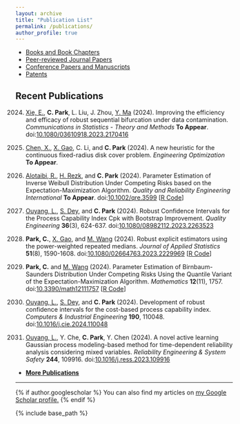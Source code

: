 ```yaml
---
layout: archive
title: "Publication List"
permalink: /publications/
author_profile: true
---
```

+ [Books and Book Chapters](/publications/pub-book)
+ [Peer-reviewed Journal Papers](/publications/pub-journal)
+ [Conference Papers and Manuscripts](/publications/pub-conf)
+ [Patents](/publications/pub-patent)

Recent Publications
------
2024. [Xie, E.](https://www.researchgate.net/profile/Xie-En-3), **C. Park**, L. Liu, J. Zhou,
[Y. Ma](https://www.researchgate.net/profile/Yi_Zhong_Ma) (2024).
Improving the efficiency and efficacy of robust sequential bifurcation under data contamination.
_Communications in Statistics - Theory and Methods_ **To Appear**. 
doi:[10.1080/03610918.2023.2170416](https://doi.org/10.1080/03610918.2023.2170416)

2024. [Chen, X.](https://www.researchgate.net/profile/Xiaopeng-Chen-12), 
[X. Gao](https://www.researchgate.net/profile/Xuehong-Gao), C. Li, and **C. Park** (2024).
A new heuristic for the continuous fixed-radius disk cover problem.
_Engineering Optimization_ **To Appear**.

2024. [Alotaibi, R.](https://orcid.org/0000-0002-9449-7489),
[H. Rezk](https://orcid.org/0000-0002-7501-7232), and **C. Park** (2024).
Parameter Estimation of Inverse Weibull Distribution Under Competing Risks 
based on the Expectation-Maximization Algorithm. 
_Quality and Reliability Engineering International_ **To Appear**.
doi:[10.1002/qre.3599](https://doi.org/10.1002/qre.3599)
[[R Code](https://github.com/AppliedStat/R-code/blob/master/2024c/)]

2024. [Ouyang, L.](https://cn.linkedin.com/in/linhan-ouyang-94834b41),
[S. Dey](https://www.researchgate.net/profile/Sanku_Dey), and **C. Park** (2024).
Robust Confidence Intervals for the Process Capability Index Cpk with Bootstrap Improvement.
_Quality Engineering_ **36**(3), 624-637.
doi:[10.1080/08982112.2023.2263523](https://doi.org/10.1080/08982112.2023.2263523)

2024. **Park, C.**,
[X. Gao](https://www.researchgate.net/profile/Xuehong-Gao), and
[M. Wang](https://business.utsa.edu/faculty/profiles/wang-min.html) (2024).
Robust explicit estimators using the power-weighted repeated medians.
_Journal of Applied Statistics_ **51**(8), 1590-1608.
doi:[10.1080/02664763.2023.2229969](https://doi.org/10.1080/02664763.2023.2229969)
[[R Code](https://github.com/AppliedStat/R-code/blob/master/2024a/)]

2024. **Park, C.** and [M. Wang](https://business.utsa.edu/faculty/profiles/wang-min.html) (2024).
Parameter Estimation of Birnbaum-Saunders Distribution Under Competing Risks 
Using the Quantile Variant of the Expectation-Maximization Algorithm.
_Mathematics_  **12**(11), 1757. 
doi:[10.3390/math12111757](https://doi.org/10.3390/math12111757)
[[R Code](https://github.com/AppliedStat/R-code/tree/master/2024b)]

2024. [Ouyang, L.](https://cn.linkedin.com/in/linhan-ouyang-94834b41),
[S. Dey](https://www.researchgate.net/profile/Sanku_Dey), and **C. Park** (2024).
Development of robust confidence intervals for the cost-based process capability index.
_Computers & Industrial Engineering_ **190**, 110048.
doi:[10.1016/j.cie.2024.110048](https://doi.org/10.1016/j.cie.2024.110048)

2024. [Ouyang, L.](https://cn.linkedin.com/in/linhan-ouyang-94834b41),
Y. Che, **C. Park**, Y. Chen (2024).
A novel active learning Gaussian process modeling-based method 
for time-dependent reliability analysis considering mixed variables. 
_Reliability Engineering & System Safety_ **244**, 109916.
doi:[10.1016/j.ress.2023.109916](https://doi.org/10.1016/j.ress.2023.109916)


* [ **More Publications** ](https://appliedstat.github.io/publications/pub-journal/)

---
{% if author.googlescholar %}
  You can also find my articles on <u><a href="{{author.googlescholar}}">my Google Scholar profile</a>.</u>
{% endif %}

{% include base_path %}
